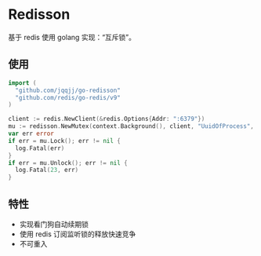 # Redisson
基于 redis 使用 golang 实现：“互斥锁”。

## 使用
```go
import (
  "github.com/jqqjj/go-redisson"
  "github.com/redis/go-redis/v9"
)

client := redis.NewClient(&redis.Options{Addr: ":6379"})
mu := redisson.NewMutex(context.Background(), client, "UuidOfProcess", "lockName")
var err error
if err = mu.Lock(); err != nil {
  log.Fatal(err)
}
if err = mu.Unlock(); err != nil {
  log.Fatal(23, err)
}

```
## 特性
- 实现看门狗自动续期锁
- 使用 redis 订阅监听锁的释放快速竞争
- 不可重入
